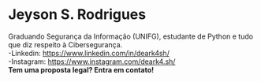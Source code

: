 # Jeyson S. Rodrigues
Graduando Segurança da Informação (UNIFG), estudante de Python e tudo que diz respeito à Cibersegurança. <br>
-Linkedin: https://www.linkedin.com/in/deark4sh/ <br>
-Instagram: https://www.instagram.com/deark4.sh/ <br>
**Tem uma proposta legal? Entra em contato!**
